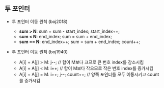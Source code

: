 ## 투 포인터

- 투 포인터 이동 원칙 (boj2018)
    - **sum > N**: sum = sum - start_index; start_index++;
    - **sum < N**: end_index; sum = sum + end_index;
    - **sum == N**: end_index++; sum = sum + end_index; count++;
    

- 투 포인터 이동 원칙 (boj1940)
  - A[i] + A[j] > M: j--;  // 합이 M보다 크므로 큰 번호 index를 감소시킴
  - A[i] + A[j] < M: i++;  // 합이 M보다 작으므로 작은 번호 index를 증가시킴
  - A[i] + A[j] = M: i++; j--; count++;  // 양쪽 포인터를 모두 이동시키고 count를 증가시킴

